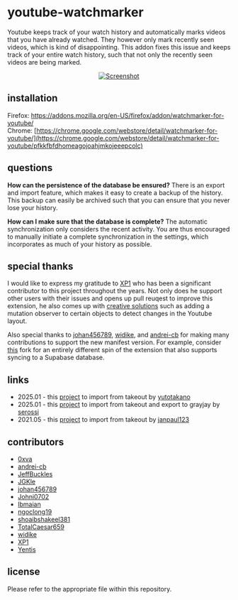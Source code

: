 # youtube-watchmarker
Youtube keeps track of your watch history and automatically marks videos that you have already watched. They however only mark recently seen videos, which is kind of disappointing. This addon fixes this issue and keeps track of your entire watch history, such that not only the recently seen videos are being marked.

<p align="center"><a href="https://sniklaus.com/youwatch"><img src="https://content.sniklaus.com/youwatch/screenshot.jpg" alt="Screenshot"></a></p>

## installation
Firefox: https://addons.mozilla.org/en-US/firefox/addon/watchmarker-for-youtube/
<br />
Chrome: [https://chrome.google.com/webstore/detail/watchmarker-for-youtube/](https://chrome.google.com/webstore/detail/watchmarker-for-youtube/pfkkfbfdhomeagojoahjmkojeeepcolc)

## questions
<b>How can the persistence of the database be ensured?</b> There is an export and import feature, which makes it easy to create a backup of the history. This backup can  easily be archived such that you can ensure that you never lose your history.

<b>How can I make sure that the database is complete?</b> The automatic synchronization only considers the recent activity. You are thus encouraged to manually initiate a complete synchronization in the settings, which incorporates as much of your history as possible.

## special thanks
I would like to express my gratitude to [XP1](https://github.com/XP1) who has been a significant contributor to this project throughout the years. Not only does he support other users with their issues and opens up pull reuqest to improve this extension, he also comes up with [creative solutions](https://github.com/sniklaus/youtube-watchmarker/pull/126) such as adding a mutation observer to certain objects to detect changes in the Youtube layout.

Also special thanks to [johan456789](https://github.com/johan456789), [widike](https://github.com/widike), and [andrei-cb](https://github.com/andrei-cb) for making many contributions to support the new manifest version. For example, consider [this](https://github.com/widike/youtube-watchmarker) fork for an entirely different spin of the extension that also supports syncing to a Supabase database.

## links
* 2025.01 - this [project](https://github.com/yutotakano/youtube-takeout-json-to-watchmarker) to import from takeout by [yutotakano](https://github.com/yutotakano)
* 2025.01 - this [project](https://github.com/serossi/YT2Grayjay) to import from takeout and export to grayjay by [serossi](https://github.com/serossi)
* 2021.05 - this [project](https://github.com/janpaul123/youtube-takeout-to-watchmarker) to import from takeout by [janpaul123](https://github.com/janpaul123)

## contributors
* [0xva](https://github.com/0xva)
* [andrei-cb](https://github.com/andrei-cb)
* [JeffBuckles](https://github.com/JeffBuckles)
* [JGKle](https://github.com/JGKle)
* [johan456789](https://github.com/johan456789)
* [Johni0702](https://github.com/Johni0702)
* [lbmaian](https://github.com/lbmaian)
* [ngoclong19](https://github.com/ngoclong19)
* [shoaibshakeel381](https://github.com/shoaibshakeel381)
* [TotalCaesar659](https://github.com/TotalCaesar659)
* [widike](https://github.com/widike)
* [XP1](https://github.com/XP1)
* [Yentis](https://github.com/Yentis)

## license
Please refer to the appropriate file within this repository.
